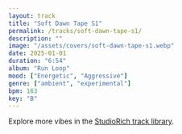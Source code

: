 ```yaml
---
layout: track
title: "Soft Dawn Tape S1"
permalink: /tracks/soft-dawn-tape-s1/
description: ""
image: "/assets/covers/soft-dawn-tape-s1.webp"
date: 2025-01-01
duration: "6:54"
album: "Run Loop"
mood: ["Energetic", "Aggressive"]
genre: ["ambient", "experimental"]
bpm: 163
key: "B"
---
```


Explore more vibes in the [StudioRich track library](/tracks/).
